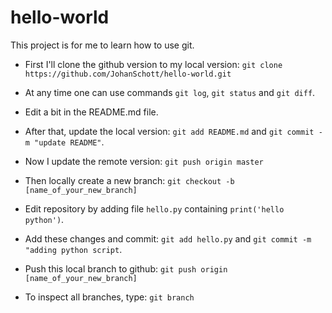 # hello-world
This project is for me to learn how to use git.

- First I'll clone the github version to my local version:
`git clone https://github.com/JohanSchott/hello-world.git`

- At any time one can use commands `git log`, `git status` and `git diff`. 

- Edit a bit in the README.md file.

- After that, update the local version: `git add README.md` and `git commit -m "update README"`.

- Now I update the remote version: `git push origin master`

- Then locally create a new branch: `git checkout -b [name_of_your_new_branch]`

- Edit repository by adding file `hello.py` containing `print('hello python')`.

- Add these changes and commit: `git add hello.py` and `git commit -m "adding python script`.

- Push this local branch to github: `git push origin [name_of_your_new_branch]`

- To inspect all branches, type: `git branch`


